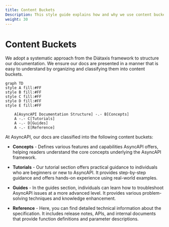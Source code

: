 ```yaml
---
title: Content Buckets
Description: This style guide explains how and why we use content buckets in documentation.
weight: 30
---
```


# Content Buckets
We adopt a systematic approach from the Diátaxis framework to structure our documentation. We ensure our docs are presented in a manner that is easy to understand by organizing and classifying them into content buckets.

```mermaid
graph TD
style A fill:#FF
style B fill:#FF
style C fill:#FF
style D fill:#FF 
style E fill:#FF

    A[AsyncAPI Documentation Structure] -.- B[Concepts]
    A -.- C[Tutorials]
    A -.- D[Guides]
    A -.- E[Reference]
```

At AsyncAPI, our docs are classified into the following content buckets:

- **Concepts** - Defines various features and capabilities AsyncAPI offers, helping readers understand the core concepts underlying the AsyncAPI framework.

- **Tutorials** - Our tutorial section offers practical guidance to individuals who are beginners or new to AsyncAPI. It provides step-by-step guidance and offers hands-on experience using real-world examples.

- **Guides** - In the guides section, individuals can learn how to troubleshoot AsyncAPI issues at a more advanced level. It provides various problem-solving techniques and knowledge enhancement.  

- **Reference** - Here, you can find detailed technical information about the specification. It includes release notes, APIs, and internal documents that provide function definitions and parameter descriptions.

